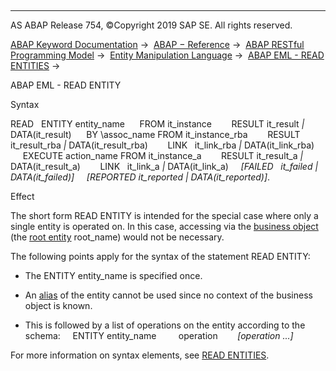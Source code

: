   

* * *

AS ABAP Release 754, ©Copyright 2019 SAP SE. All rights reserved.

[ABAP Keyword Documentation](javascript:call_link\('abenabap.htm'\)) →  [ABAP − Reference](javascript:call_link\('abenabap_reference.htm'\)) →  [ABAP RESTful Programming Model](javascript:call_link\('abenrestful_abap_programming.htm'\)) →  [Entity Manipulation Language](javascript:call_link\('abeneml.htm'\)) →  [ABAP EML - READ ENTITIES](javascript:call_link\('abenread_behavior.htm'\)) → 

ABAP EML - READ ENTITY

Syntax

READ
  ENTITY entity\_name
     FROM it\_instance
       RESULT it\_result *|* DATA(it\_result)
     BY \\assoc\_name FROM it\_instance\_rba
       RESULT it\_result\_rba *|* DATA(it\_result\_rba)
       LINK   it\_link\_rba *|* DATA(it\_link\_rba)
     EXECUTE action\_name FROM it\_instance\_a
       RESULT it\_result\_a *|* DATA(it\_result\_a)
       LINK   it\_link\_a *|* DATA(it\_link\_a)
    *\[*FAILED   it\_failed *|* DATA(it\_failed)*\]*
    *\[*REPORTED it\_reported *|* DATA(it\_reported)*\]*.

Effect

The short form READ ENTITY is intended for the special case where only a single entity is operated on. In this case, accessing via the [business object](javascript:call_link\('abenbusiness_object_glosry.htm'\) "Glossary Entry") (the [root entity](javascript:call_link\('abenroot_entity_glosry.htm'\) "Glossary Entry") root\_name) would not be necessary.

The following points apply for the syntax of the statement READ ENTITY:

-   The ENTITY entity\_name is specified once.

-   An [alias](javascript:call_link\('abenbdl_alias.htm'\)) of the entity cannot be used since no context of the business object is known.

-   This is followed by a list of operations on the entity according to the schema:
        ENTITY entity\_name
            operation
           *\[*operation ...*\]*

For more information on syntax elements, see [READ ENTITIES](javascript:call_link\('abenread_behavior.htm'\)).